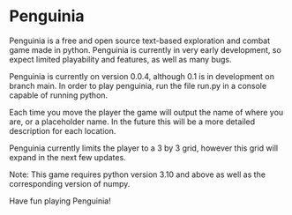 # Penguinia

Penguinia is a free and open source text-based exploration and combat game made in python. Penguinia is currently in very early development, so expect limited playability and features, as well as many bugs.

Penguinia is currently on version 0.0.4, although 0.1 is in development on branch main. In order to play penguinia, run the file run.py in a console capable of running python.

Each time you move the player the game will output the name of where you are, or a placeholder name. In the future this will be a more detailed description for each location.

Penguinia currently limits the player to a 3 by 3 grid, however this grid will expand in the next few updates.

Note: This game requires python version 3.10 and above as well as the corresponding version of numpy.

Have fun playing Penguinia!
